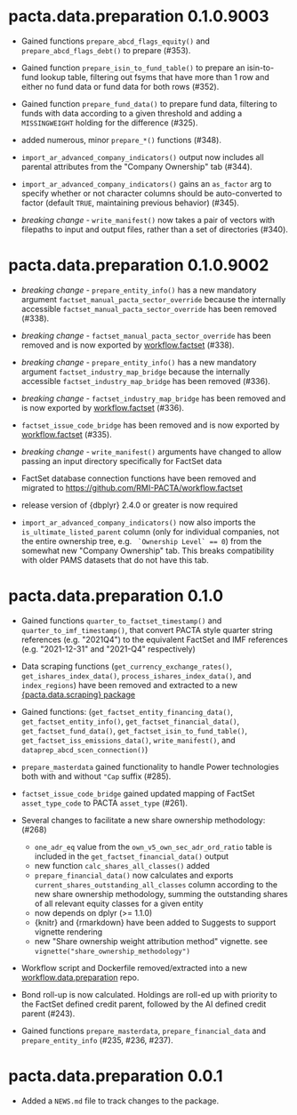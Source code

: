 # pacta.data.preparation 0.1.0.9003

* Gained functions `prepare_abcd_flags_equity()` and `prepare_abcd_flags_debt()` to prepare  (#353).

* Gained function `prepare_isin_to_fund_table()` to prepare an isin-to-fund lookup table, filtering out fsyms that have more than 1 row and either no fund data or fund data for both rows (#352).

* Gained function `prepare_fund_data()` to prepare fund data, filtering to funds with data according to a given threshold and adding a `MISSINGWEIGHT` holding for the difference (#325).

* added numerous, minor `prepare_*()` functions (#348).

* `import_ar_advanced_company_indicators()` output now includes all parental attributes from the "Company Ownership" tab (#344).

* `import_ar_advanced_company_indicators()` gains an `as_factor` arg to specify whether or not character columns should be auto-converted to factor (default `TRUE`, maintaining previous behavior) (#345).

* *breaking change* - `write_manifest()` now takes a pair of vectors with filepaths to input and output files, rather than a set of directories (#340).

# pacta.data.preparation 0.1.0.9002

* *breaking change* - `prepare_entity_info()` has a new mandatory argument `factset_manual_pacta_sector_override` because the internally accessible `factset_manual_pacta_sector_override` has been removed (#338).

* *breaking change* - `factset_manual_pacta_sector_override` has been removed and is now exported by [workflow.factset](https://github.com/RMI-PACTA/workflow.factset) (#338).

* *breaking change* - `prepare_entity_info()` has a new mandatory argument `factset_industry_map_bridge` because the internally accessible  `factset_industry_map_bridge` has been removed (#336).

* *breaking change* - `factset_industry_map_bridge` has been removed and is now exported by [workflow.factset](https://github.com/RMI-PACTA/workflow.factset) (#336). 

* `factset_issue_code_bridge` has been removed and is now exported by [workflow.factset](https://github.com/RMI-PACTA/workflow.factset) (#335). 

* *breaking change* - `write_manifest()` arguments have changed to allow passing an input directory specifically for FactSet data

* FactSet database connection functions have been removed and migrated to https://github.com/RMI-PACTA/workflow.factset

* release version of {dbplyr} 2.4.0 or greater is now required

* `import_ar_advanced_company_indicators()` now also imports the `is_ultimate_listed_parent` column (only for individual companies, not the entire ownership tree, e.g. `` `Ownership Level` == 0``) from the somewhat new "Company Ownership" tab. This breaks compatibility with older PAMS datasets that do not have this tab.

# pacta.data.preparation 0.1.0

* Gained functions `quarter_to_factset_timestamp()` and `quarter_to_imf_timestamp()`, that convert PACTA style quarter string references (e.g. "2021Q4") to the equivalent FactSet and IMF references (e.g. "2021-12-31" and "2021-Q4" respectively)

* Data scraping functions (`get_currency_exchange_rates()`, `get_ishares_index_data()`, `process_ishares_index_data()`, and `index_regions`) have been removed and extracted to a new [{pacta.data.scraping} package](https://github.com/RMI-PACTA/pacta.data.scraping)

* Gained functions: (`get_factset_entity_financing_data()`, `get_factset_entity_info()`, `get_factset_financial_data()`, `get_factset_fund_data()`, `get_factset_isin_to_fund_table()`, `get_factset_iss_emissions_data()`, `write_manifest()`, and `dataprep_abcd_scen_connection()`)

* `prepare_masterdata` gained functionality to handle Power technologies both with and without `"Cap` suffix (#285). 

* `factset_issue_code_bridge` gained updated mapping of FactSet `asset_type_code` to PACTA `asset_type` (#261). 

* Several changes to facilitate a new share ownership methodology: (#268)
  * `one_adr_eq` value from the `own_v5_own_sec_adr_ord_ratio` table is included in the `get_factset_financial_data()` output
  * new function `calc_shares_all_classes()` added
  * `prepare_financial_data()` now calculates and exports `current_shares_outstanding_all_classes` column according to the new share ownership methodology, summing the outstanding shares of all relevant equity classes for a given entity
  * now depends on dplyr (>= 1.1.0)
  * {knitr} and {rmarkdown} have been added to Suggests to support vignette rendering
  * new "Share ownership weight attribution method" vignette. see `vignette("share_ownership_methodology")`

* Workflow script and Dockerfile removed/extracted into a new [workflow.data.preparation](https://github.com/RMI-PACTA/workflow.data.preparation) repo.

* Bond roll-up is now calculated. Holdings are roll-ed up with priority to the FactSet defined credit parent, followed by the AI defined credit parent (#243). 

* Gained functions `prepare_masterdata`, `prepare_financial_data` and `prepare_entity_info` (#235, #236, #237).

# pacta.data.preparation 0.0.1

* Added a `NEWS.md` file to track changes to the package.
